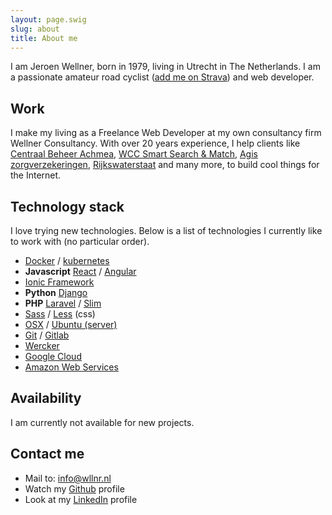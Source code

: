 ```yaml
---
layout: page.swig
slug: about
title: About me
---
```

I am Jeroen Wellner, born in 1979, living in Utrecht in The Netherlands. I am a passionate amateur road cyclist ([add me on Strava](https://www.strava.com/athletes/461379)) and web developer.

## Work
I make my living as a Freelance Web Developer at my own consultancy firm Wellner Consultancy. With over 20 years experience, I help clients like [Centraal Beheer Achmea](https://www.centraalbeheer.nl), [WCC Smart Search & Match](https://www.wcc-group.com/), [Agis zorgverzekeringen](http://www.agisweb.nl), [Rijkswaterstaat](http://www.rijkswaterstaat.nl) and many more, to build cool things for the Internet.

## Technology stack
I love trying new technologies. Below is a list of technologies I currently like to work with (no particular order).

  * [Docker](https://www.docker.com/) / [kubernetes](https://kubernetes.io/)
  * **Javascript** [React](https://reactjs.org/) / [Angular](https://angular.io/)
  * [Ionic Framework](http://ionicframework.com/)
  * **Python** [Django](https://www.djangoproject.com/)
  * **PHP** [Laravel](http://laravel.com/) / [Slim](http://www.slimframework.com/)
  * [Sass](http://sass-lang.com/) / [Less](http://lesscss.org/) (css)
  * [OSX](https://www.apple.com/osx/) / [Ubuntu (server)](http://www.ubuntu.com/server)
  * [Git](https://github.com/jwellner) / [Gitlab](https://gitlab.com/jwellner)
  * [Wercker](https://www.wercker.com)
  * [Google Cloud](https://cloud.google.com/storage/)
  * [Amazon Web Services](https://aws.amazon.com/)

## Availability
I am currently not available for new projects.

## Contact me

  * Mail to: [info@wllnr.nl](mailto:info@wllnr.nl)
  * Watch my [Github](https://github.com/jwellner) profile
  * Look at my [LinkedIn](http://www.linkedin.com/in/jeroenwellner) profile
